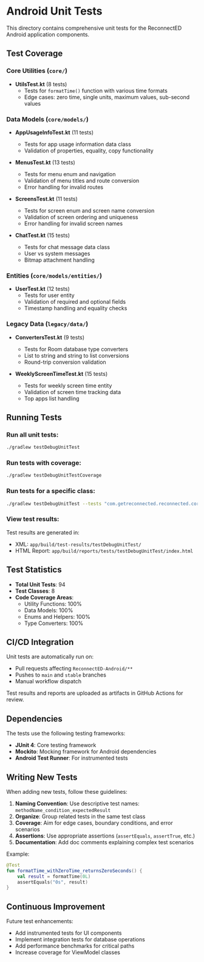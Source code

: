 # Android Unit Tests

This directory contains comprehensive unit tests for the ReconnectED Android application components.

## Test Coverage

### Core Utilities (`core/`)
- **UtilsTest.kt** (8 tests)
  - Tests for `formatTime()` function with various time formats
  - Edge cases: zero time, single units, maximum values, sub-second values

### Data Models (`core/models/`)
- **AppUsageInfoTest.kt** (11 tests)
  - Tests for app usage information data class
  - Validation of properties, equality, copy functionality
  
- **MenusTest.kt** (13 tests)
  - Tests for menu enum and navigation
  - Validation of menu titles and route conversion
  - Error handling for invalid routes

- **ScreensTest.kt** (11 tests)
  - Tests for screen enum and screen name conversion
  - Validation of screen ordering and uniqueness
  - Error handling for invalid screen names

- **ChatTest.kt** (15 tests)
  - Tests for chat message data class
  - User vs system messages
  - Bitmap attachment handling

### Entities (`core/models/entities/`)
- **UserTest.kt** (12 tests)
  - Tests for user entity
  - Validation of required and optional fields
  - Timestamp handling and equality checks

### Legacy Data (`legacy/data/`)
- **ConvertersTest.kt** (9 tests)
  - Tests for Room database type converters
  - List to string and string to list conversions
  - Round-trip conversion validation

- **WeeklyScreenTimeTest.kt** (15 tests)
  - Tests for weekly screen time entity
  - Validation of screen time tracking data
  - Top apps list handling

## Running Tests

### Run all unit tests:
```bash
./gradlew testDebugUnitTest
```

### Run tests with coverage:
```bash
./gradlew testDebugUnitTestCoverage
```

### Run tests for a specific class:
```bash
./gradlew testDebugUnitTest --tests "com.getreconnected.reconnected.core.UtilsTest"
```

### View test results:
Test results are generated in:
- XML: `app/build/test-results/testDebugUnitTest/`
- HTML Report: `app/build/reports/tests/testDebugUnitTest/index.html`

## Test Statistics

- **Total Unit Tests**: 94
- **Test Classes**: 8
- **Code Coverage Areas**:
  - Utility Functions: 100%
  - Data Models: 100%
  - Enums and Helpers: 100%
  - Type Converters: 100%

## CI/CD Integration

Unit tests are automatically run on:
- Pull requests affecting `ReconnectED-Android/**`
- Pushes to `main` and `stable` branches
- Manual workflow dispatch

Test results and reports are uploaded as artifacts in GitHub Actions for review.

## Dependencies

The tests use the following testing frameworks:
- **JUnit 4**: Core testing framework
- **Mockito**: Mocking framework for Android dependencies
- **Android Test Runner**: For instrumented tests

## Writing New Tests

When adding new tests, follow these guidelines:

1. **Naming Convention**: Use descriptive test names: `methodName_condition_expectedResult`
2. **Organize**: Group related tests in the same test class
3. **Coverage**: Aim for edge cases, boundary conditions, and error scenarios
4. **Assertions**: Use appropriate assertions (`assertEquals`, `assertTrue`, etc.)
5. **Documentation**: Add doc comments explaining complex test scenarios

Example:
```kotlin
@Test
fun formatTime_withZeroTime_returnsZeroSeconds() {
    val result = formatTime(0L)
    assertEquals("0s", result)
}
```

## Continuous Improvement

Future test enhancements:
- Add instrumented tests for UI components
- Implement integration tests for database operations
- Add performance benchmarks for critical paths
- Increase coverage for ViewModel classes
